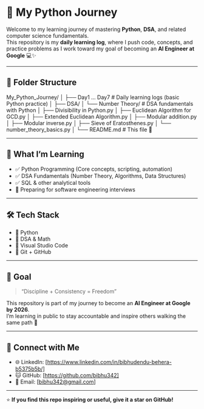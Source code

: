 # 🐍 My Python Journey

Welcome to my learning journey of mastering **Python**, **DSA**, and related computer science fundamentals.  
This repository is my **daily learning log**, where I push code, concepts, and practice problems as I work toward my goal of becoming an **AI Engineer at Google** 💻✨

---

## 📂 Folder Structure

My_Python_Journey/
│
├── Day1 ... Day7 # Daily learning logs (basic Python practice)
│
├── DSA/
│ └── Number Theory/ # DSA fundamentals with Python
│ ├── Divisibility in Python.py
│ ├── Euclidean Algorithm for GCD.py
│ ├── Extended Euclidean Algorithm.py
│ ├── Modular addition.py
│ ├── Modular inverse.py
│ ├── Sieve of Eratosthenes.py
│ └── number_theory_basics.py
│
└── README.md # This file 🙂


---

## 🧠 What I’m Learning

- ✅ Python Programming (Core concepts, scripting, automation)  
- ✅ DSA Fundamentals (Number Theory, Algorithms, Data Structures)  
- ✅ SQL & other analytical tools  
- 🚀 Preparing for software engineering interviews

---

## 🛠️ Tech Stack

- 🐍 Python  
- 🧮 DSA & Math  
- 📝 Visual Studio Code  
- 🐙 Git + GitHub

---

## 🧭 Goal

> “Discipline + Consistency = Freedom”

This repository is part of my journey to become an **AI Engineer at Google by 2026**.  
I’m learning in public to stay accountable and inspire others walking the same path 🚀

---

## 🤝 Connect with Me

- 🌐 LinkedIn: [https://www.linkedin.com/in/bibhudendu-behera-b5375b5b/]  
- 🐱 GitHub: [https://github.com/bibhu342]  
- 📧 Email: [bibhu342@gmail.com]

---

⭐ **If you find this repo inspiring or useful, give it a star on GitHub!**

